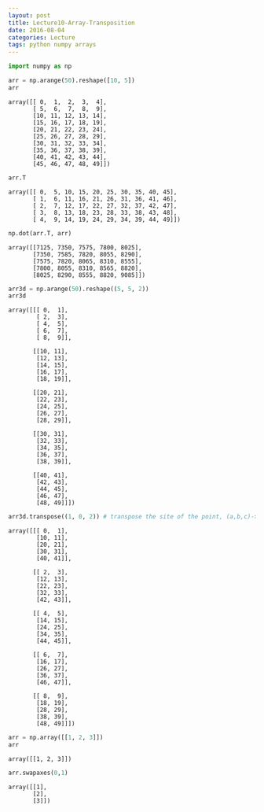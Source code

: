 ```yaml
---
layout: post
title: Lecture10-Array-Transposition
date: 2016-08-04
categories: Lecture
tags: python numpy arrays
---
```


```python
import numpy as np
```


```python
arr = np.arange(50).reshape([10, 5])
arr
```




    array([[ 0,  1,  2,  3,  4],
           [ 5,  6,  7,  8,  9],
           [10, 11, 12, 13, 14],
           [15, 16, 17, 18, 19],
           [20, 21, 22, 23, 24],
           [25, 26, 27, 28, 29],
           [30, 31, 32, 33, 34],
           [35, 36, 37, 38, 39],
           [40, 41, 42, 43, 44],
           [45, 46, 47, 48, 49]])




```python
arr.T
```




    array([[ 0,  5, 10, 15, 20, 25, 30, 35, 40, 45],
           [ 1,  6, 11, 16, 21, 26, 31, 36, 41, 46],
           [ 2,  7, 12, 17, 22, 27, 32, 37, 42, 47],
           [ 3,  8, 13, 18, 23, 28, 33, 38, 43, 48],
           [ 4,  9, 14, 19, 24, 29, 34, 39, 44, 49]])




```python
np.dot(arr.T, arr)
```




    array([[7125, 7350, 7575, 7800, 8025],
           [7350, 7585, 7820, 8055, 8290],
           [7575, 7820, 8065, 8310, 8555],
           [7800, 8055, 8310, 8565, 8820],
           [8025, 8290, 8555, 8820, 9085]])




```python
arr3d = np.arange(50).reshape((5, 5, 2))
arr3d
```




    array([[[ 0,  1],
            [ 2,  3],
            [ 4,  5],
            [ 6,  7],
            [ 8,  9]],
    
           [[10, 11],
            [12, 13],
            [14, 15],
            [16, 17],
            [18, 19]],
    
           [[20, 21],
            [22, 23],
            [24, 25],
            [26, 27],
            [28, 29]],
    
           [[30, 31],
            [32, 33],
            [34, 35],
            [36, 37],
            [38, 39]],
    
           [[40, 41],
            [42, 43],
            [44, 45],
            [46, 47],
            [48, 49]]])




```python
arr3d.transpose((1, 0, 2)) # transpose the site of the point, (a,b,c)->(b,a,c)
```




    array([[[ 0,  1],
            [10, 11],
            [20, 21],
            [30, 31],
            [40, 41]],
    
           [[ 2,  3],
            [12, 13],
            [22, 23],
            [32, 33],
            [42, 43]],
    
           [[ 4,  5],
            [14, 15],
            [24, 25],
            [34, 35],
            [44, 45]],
    
           [[ 6,  7],
            [16, 17],
            [26, 27],
            [36, 37],
            [46, 47]],
    
           [[ 8,  9],
            [18, 19],
            [28, 29],
            [38, 39],
            [48, 49]]])




```python
arr = np.array([[1, 2, 3]])
arr
```




    array([[1, 2, 3]])




```python
arr.swapaxes(0,1)
```




    array([[1],
           [2],
           [3]])




```python

```
